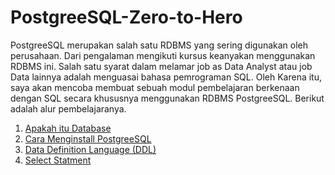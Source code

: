 # PostgreeSQL-Zero-to-Hero
PostgreeSQL merupakan salah satu RDBMS yang sering digunakan oleh perusahaan. Dari pengalaman mengikuti kursus keanyakan menggunakan RDBMS ini. Salah satu syarat dalam melamar job as Data Analyst atau job Data lainnya adalah menguasai bahasa pemrograman SQL. Oleh Karena itu, saya akan mencoba membuat sebuah modul pembelajaran berkenaan dengan SQL secara khususnya menggunakan RDBMS PostgreeSQL. Berikut adalah alur pembelajaranya.

1. [Apakah itu Database](https://github.com/indracahyaramdani/PostgreeSQL-Zero-to-Hero/blob/2f84deffc1f7e66753aec6f6d234d503d8605eef/asset/1.%20Apakah%20itu%20Database.md)
2. [Cara Menginstall PostgreeSQL](https://github.com/indracahyaramdani/PostgreeSQL-Zero-to-Hero/blob/96db3fafa2b48905bc507614a0add0003c8ce828/asset/2.%20Cara%20Menginstall%20PostgreeSQL.md)
3. [Data Definition Language (DDL)](#)
4. [Select Statment](https://github.com/indracahyaramdani/PostgreeSQL-Zero-to-Hero/blob/main/asset/3.%20Select%20Statment.md)

